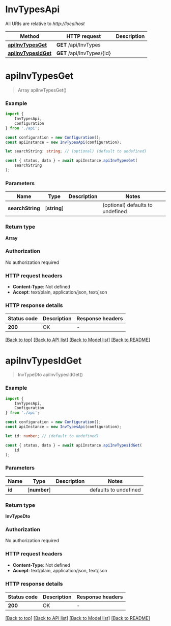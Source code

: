 # InvTypesApi

All URIs are relative to *http://localhost*

|Method | HTTP request | Description|
|------------- | ------------- | -------------|
|[**apiInvTypesGet**](#apiinvtypesget) | **GET** /api/InvTypes | |
|[**apiInvTypesIdGet**](#apiinvtypesidget) | **GET** /api/InvTypes/{id} | |

# **apiInvTypesGet**
> Array<InvTypeShortDto> apiInvTypesGet()


### Example

```typescript
import {
    InvTypesApi,
    Configuration
} from './api';

const configuration = new Configuration();
const apiInstance = new InvTypesApi(configuration);

let searchString: string; // (optional) (default to undefined)

const { status, data } = await apiInstance.apiInvTypesGet(
    searchString
);
```

### Parameters

|Name | Type | Description  | Notes|
|------------- | ------------- | ------------- | -------------|
| **searchString** | [**string**] |  | (optional) defaults to undefined|


### Return type

**Array<InvTypeShortDto>**

### Authorization

No authorization required

### HTTP request headers

 - **Content-Type**: Not defined
 - **Accept**: text/plain, application/json, text/json


### HTTP response details
| Status code | Description | Response headers |
|-------------|-------------|------------------|
|**200** | OK |  -  |

[[Back to top]](#) [[Back to API list]](../README.md#documentation-for-api-endpoints) [[Back to Model list]](../README.md#documentation-for-models) [[Back to README]](../README.md)

# **apiInvTypesIdGet**
> InvTypeDto apiInvTypesIdGet()


### Example

```typescript
import {
    InvTypesApi,
    Configuration
} from './api';

const configuration = new Configuration();
const apiInstance = new InvTypesApi(configuration);

let id: number; // (default to undefined)

const { status, data } = await apiInstance.apiInvTypesIdGet(
    id
);
```

### Parameters

|Name | Type | Description  | Notes|
|------------- | ------------- | ------------- | -------------|
| **id** | [**number**] |  | defaults to undefined|


### Return type

**InvTypeDto**

### Authorization

No authorization required

### HTTP request headers

 - **Content-Type**: Not defined
 - **Accept**: text/plain, application/json, text/json


### HTTP response details
| Status code | Description | Response headers |
|-------------|-------------|------------------|
|**200** | OK |  -  |

[[Back to top]](#) [[Back to API list]](../README.md#documentation-for-api-endpoints) [[Back to Model list]](../README.md#documentation-for-models) [[Back to README]](../README.md)

